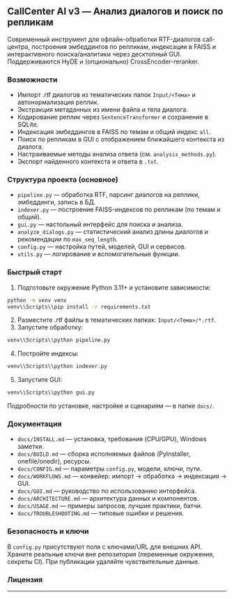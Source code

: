 ## CallCenter AI v3 — Анализ диалогов и поиск по репликам

Современный инструмент для офлайн-обработки RTF-диалогов call-центра, построения эмбеддингов по репликам, индексации в FAISS и интерактивного поиска/аналитики через десктопный GUI. Поддерживаются HyDE и (опционально) CrossEncoder-reranker.

### Возможности
- Импорт .rtf диалогов из тематических папок `Input/<Тема>` и автонормализация реплик.
- Экстракция метаданных из имени файла и тела диалога.
- Кодирование реплик через `SentenceTransformer` и сохранение в SQLite.
- Индексация эмбеддингов в FAISS по темам и общий индекс `all`.
- Поиск по репликам в GUI с отображением ближайшего контекста из диалога.
- Настраиваемые методы анализа ответа (см. `analysis_methods.py`).
- Экспорт найденного контекста и ответа в `.txt`.

### Структура проекта (основное)
- `pipeline.py` — обработка RTF, парсинг диалогов на реплики, эмбеддинги, запись в БД.
- `indexer.py` — построение FAISS-индексов по репликам (по темам и общий).
- `gui.py` — настольный интерфейс для поиска и анализа.
- `analyze_dialogs.py` — статистический анализ длины диалогов и рекомендации по `max_seq_length`.
- `config.py` — настройка путей, моделей, GUI и сервисов.
- `utils.py` — логирование и вспомогательные функции.

### Быстрый старт
1) Подготовьте окружение Python 3.11+ и установите зависимости:
```bash
python -m venv venv
venv\\Scripts\\pip install -r requirements.txt
```
2) Разместите .rtf файлы в тематических папках: `Input/<Тема>/*.rtf`.
3) Запустите обработку:
```bash
venv\\Scripts\\python pipeline.py
```
4) Постройте индексы:
```bash
venv\\Scripts\\python indexer.py
```
5) Запустите GUI:
```bash
venv\\Scripts\\python gui.py
```

Подробности по установке, настройке и сценариям — в папке `docs/`.

### Документация
- `docs/INSTALL.md` — установка, требования (CPU/GPU), Windows заметки.
- `docs/BUILD.md` — сборка исполняемых файлов (PyInstaller, onefile/onedir), ресурсы.
- `docs/CONFIG.md` — параметры `config.py`, модели, ключи, пути.
- `docs/WORKFLOWS.md` — конвейер: импорт → обработка → индексация → GUI.
- `docs/GUI.md` — руководство по использованию интерфейса.
- `docs/ARCHITECTURE.md` — архитектура данных и компонентов.
- `docs/USAGE.md` — примеры запросов, лучшие практики, батчи.
- `docs/TROUBLESHOOTING.md` — типовые ошибки и решения.

### Безопасность и ключи
В `config.py` присутствуют поля с ключами/URL для внешних API. Храните реальные ключи вне репозитория (переменные окружения, секреты CI). При публикации удаляйте чувствительные данные.

### Лицензия
---


